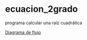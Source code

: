 # ecuacion_2grado
programa calcular una raíz  cuadrática

[Diagrama de flujo](diagrama.png "Diagrama de flujo")